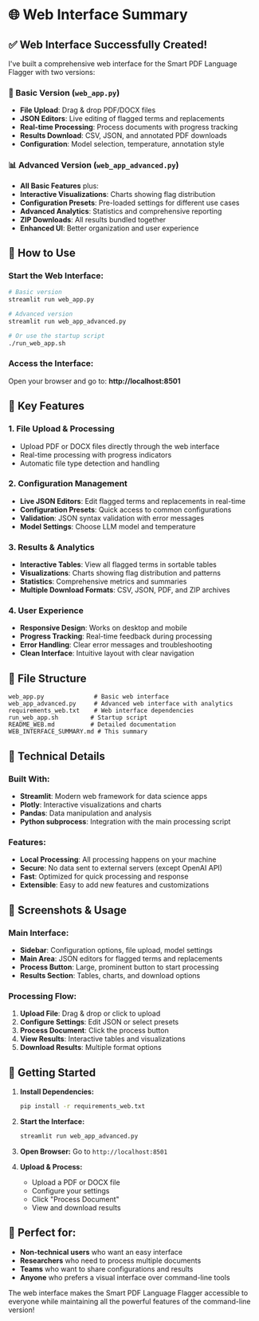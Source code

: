 # 🌐 Web Interface Summary

## ✅ **Web Interface Successfully Created!**

I've built a comprehensive web interface for the Smart PDF Language Flagger with two versions:

### **📱 Basic Version (`web_app.py`)**
- **File Upload**: Drag & drop PDF/DOCX files
- **JSON Editors**: Live editing of flagged terms and replacements
- **Real-time Processing**: Process documents with progress tracking
- **Results Download**: CSV, JSON, and annotated PDF downloads
- **Configuration**: Model selection, temperature, annotation style

### **📊 Advanced Version (`web_app_advanced.py`)**
- **All Basic Features** plus:
- **Interactive Visualizations**: Charts showing flag distribution
- **Configuration Presets**: Pre-loaded settings for different use cases
- **Advanced Analytics**: Statistics and comprehensive reporting
- **ZIP Downloads**: All results bundled together
- **Enhanced UI**: Better organization and user experience

## 🚀 **How to Use**

### **Start the Web Interface:**
```bash
# Basic version
streamlit run web_app.py

# Advanced version  
streamlit run web_app_advanced.py

# Or use the startup script
./run_web_app.sh
```

### **Access the Interface:**
Open your browser and go to: **http://localhost:8501**

## 🎯 **Key Features**

### **1. File Upload & Processing**
- Upload PDF or DOCX files directly through the web interface
- Real-time processing with progress indicators
- Automatic file type detection and handling

### **2. Configuration Management**
- **Live JSON Editors**: Edit flagged terms and replacements in real-time
- **Configuration Presets**: Quick access to common configurations
- **Validation**: JSON syntax validation with error messages
- **Model Settings**: Choose LLM model and temperature

### **3. Results & Analytics**
- **Interactive Tables**: View all flagged terms in sortable tables
- **Visualizations**: Charts showing flag distribution and patterns
- **Statistics**: Comprehensive metrics and summaries
- **Multiple Download Formats**: CSV, JSON, PDF, and ZIP archives

### **4. User Experience**
- **Responsive Design**: Works on desktop and mobile
- **Progress Tracking**: Real-time feedback during processing
- **Error Handling**: Clear error messages and troubleshooting
- **Clean Interface**: Intuitive layout with clear navigation

## 📁 **File Structure**

```
web_app.py              # Basic web interface
web_app_advanced.py     # Advanced web interface with analytics
requirements_web.txt    # Web interface dependencies
run_web_app.sh         # Startup script
README_WEB.md          # Detailed documentation
WEB_INTERFACE_SUMMARY.md # This summary
```

## 🔧 **Technical Details**

### **Built With:**
- **Streamlit**: Modern web framework for data science apps
- **Plotly**: Interactive visualizations and charts
- **Pandas**: Data manipulation and analysis
- **Python subprocess**: Integration with the main processing script

### **Features:**
- **Local Processing**: All processing happens on your machine
- **Secure**: No data sent to external servers (except OpenAI API)
- **Fast**: Optimized for quick processing and response
- **Extensible**: Easy to add new features and customizations

## 🎨 **Screenshots & Usage**

### **Main Interface:**
- **Sidebar**: Configuration options, file upload, model settings
- **Main Area**: JSON editors for flagged terms and replacements
- **Process Button**: Large, prominent button to start processing
- **Results Section**: Tables, charts, and download options

### **Processing Flow:**
1. **Upload File**: Drag & drop or click to upload
2. **Configure Settings**: Edit JSON or select presets
3. **Process Document**: Click the process button
4. **View Results**: Interactive tables and visualizations
5. **Download Results**: Multiple format options

## 🚀 **Getting Started**

1. **Install Dependencies:**
   ```bash
   pip install -r requirements_web.txt
   ```

2. **Start the Interface:**
   ```bash
   streamlit run web_app_advanced.py
   ```

3. **Open Browser:**
   Go to `http://localhost:8501`

4. **Upload & Process:**
   - Upload a PDF or DOCX file
   - Configure your settings
   - Click "Process Document"
   - View and download results

## 🎯 **Perfect for:**
- **Non-technical users** who want an easy interface
- **Researchers** who need to process multiple documents
- **Teams** who want to share configurations and results
- **Anyone** who prefers a visual interface over command-line tools

The web interface makes the Smart PDF Language Flagger accessible to everyone while maintaining all the powerful features of the command-line version!
